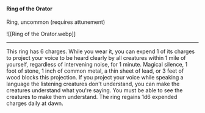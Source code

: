#### Ring of the Orator

Ring, uncommon (requires attunement)

![[Ring of the Orator.webp]]

---

This ring has 6 charges. While you wear it, you can expend 1 of its charges to project your voice to be heard clearly by all creatures within 1 mile of yourself, regardless of intervening noise, for 1 minute. Magical silence, 1 foot of stone, 1 inch of common metal, a thin sheet of lead, or 3 feet of wood blocks this projection. If you project your voice while speaking a language the listening creatures don't understand, you can make the creatures understand what you're saying. You must be able to see the creatures to make them understand. The ring regains 1d6 expended charges daily at dawn.